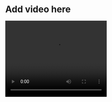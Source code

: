 # Add video here
<video width="320" height="240" controls>
  <source src="./exploreVideo.mp4" type="video/mp4">
 
</video>